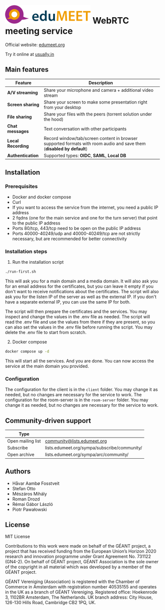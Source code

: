 # ![edumeet logo](https://github.com/edumeet/edumeet-client/blob/main/public/images/logo.edumeet.svg) **WebRTC meeting service**

Official website: [edumeet.org](https://edumeet.org)

Try it online at [usually.in](https://usually.in)

## Main features

| Feature             | Description                                                                                                           |
| ------------------- | --------------------------------------------------------------------------------------------------------------------- |
| **A/V streaming**   | Share your microphone and camera + additional video stream                                                            |
| **Screen sharing**  | Share your screen to make some presentation right from your desktop                                                   |
| **File sharing**    | Share your files with the peers (torrent solution under the hood)                                                     |
| **Chat messages**   | Text conversation with other participants                                                                             |
| **Local Recording** | Record window/tab/screen content in browser supported formats with room audio and save them (**disabled by default**) |
| **Authentication**  | Supported types: **OIDC**, **SAML**, **Local DB**                                                                     |

## Installation

### Prerequisites

- Docker and docker compose
- Curl
- If you want to access the service from the internet, you need a public IP address
- 2 fqdns (one for the main service and one for the turn server) that point to the public IP address
- Ports 80/tcp, 443/tcp need to be open on the public IP address
- Ports 40000-40249/udp and 40000-40249/tcp are not strictly necessary, but are recommended for better connectivity

### Installation steps

1. Run the installation script

```bash
./run-first.sh
```

This will ask you for a main domain and a media domain. It will also ask you for an email address for the certificates, but you can leave it empty if you don't want to receive notifications about the certificates. The script will also ask you for the listen IP of the server as well as the external IP. If you don't have a separate external IP, you can use the same IP for both.

The script will then prepare the certificates and the services. You may inspect and change the values in the .env file as needed. The script will read the .env file and use the values from there if they are present, so you can also set the values in the .env file before running the script. You may delete the .env file to start from scratch.

2. Docker compose

```bash
docker compose up -d
```

This will start all the services. And you are done. You can now access the service at the main domain you provided.

### Configuration

The configuration for the client is in the `client` folder. You may change it as needed, but no changes are necessary for the service to work. The configuration for the room-server is in the `room-server` folder. You may change it as needed, but no changes are necessary for the service to work.

## Community-driven support

| Type              |                                              |
| ----------------- | -------------------------------------------- |
| Open mailing list | community@lists.edumeet.org                  |
| Subscribe         | lists.edumeet.org/sympa/subscribe/community/ |
| Open archive      | lists.edumeet.org/sympa/arc/community/       |

## Authors

- Håvar Aambø Fosstveit
- Stefan Otto
- Mészáros Mihály
- Roman Drozd
- Rémai Gábor László
- Piotr Pawałowski

## License

MIT License

Contributions to this work were made on behalf of the GÉANT project, a project that has received funding from the European Union’s Horizon 2020 research and innovation programme under Grant Agreement No. 731122 (GN4-2). On behalf of GÉANT project, GÉANT Association is the sole owner of the copyright in all material which was developed by a member of the GÉANT project.

GÉANT Vereniging (Association) is registered with the Chamber of Commerce in Amsterdam with registration number 40535155 and operates in the UK as a branch of GÉANT Vereniging. Registered office: Hoekenrode 3, 1102BR Amsterdam, The Netherlands. UK branch address: City House, 126-130 Hills Road, Cambridge CB2 1PQ, UK.
